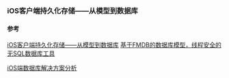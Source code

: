 ###  iOS客户端持久化存储——从模型到数据库


#### 参考
[iOS客户端持久化存储——从模型到数据库](https://blog.csdn.net/show3/article/details/54924713)
[基于FMDB的数据库模型，线程安全的无SQL数据库工具](https://github.com/TonyJR/TODBModel)

[iOS端数据库解决方案分析](http://www.cocoachina.com/ios/20161108/18001.html)
